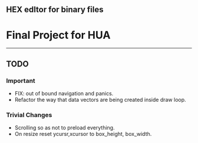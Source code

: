 ## HEX edItor for binary files

# Final Project for HUA 
---

## TODO

### Important
- FIX: out of bound navigation and panics.
- Refactor the way that data vectors are being created inside draw loop.

### Trivial Changes
- Scrolling so as not to preload everything.
- On resize reset ycursr,xcursor to box_height, box_width.

